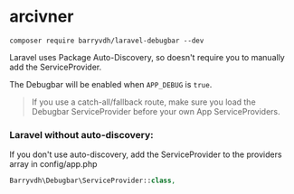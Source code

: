 # arcivner


```shell
composer require barryvdh/laravel-debugbar --dev
```

Laravel uses Package Auto-Discovery, so doesn't require you to manually add the ServiceProvider.

The Debugbar will be enabled when `APP_DEBUG` is `true`.

> If you use a catch-all/fallback route, make sure you load the Debugbar ServiceProvider before your own App ServiceProviders.

### Laravel without auto-discovery:

If you don't use auto-discovery, add the ServiceProvider to the providers array in config/app.php

```php
Barryvdh\Debugbar\ServiceProvider::class,
```








